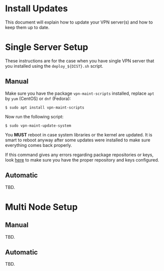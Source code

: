 # Install Updates

This document will explain how to update your VPN server(s) and how to keep 
them up to date.

# Single Server Setup

These instructions are for the case when you have single VPN server that you 
installed using the `deploy_${DIST}.sh` script.

## Manual

Make sure you have the package `vpn-maint-scripts` installed, replace `apt` by 
`yum` (CentOS) or `dnf` (Fedora):

```
$ sudo apt install vpn-maint-scripts
```

Now run the following script:

```
$ sudo vpn-maint-update-system
```

You **MUST** reboot in case system libraries or the kernel are updated. It is
smart to reboot anyway after some updates were installed to make sure 
everything comes back properly.

If this command gives any errors regarding package repositories or keys, look 
[here](REPO.md) to make sure you have the proper repository and keys 
configured.

## Automatic

TBD.

# Multi Node Setup

## Manual

TBD.

## Automatic

TBD.
